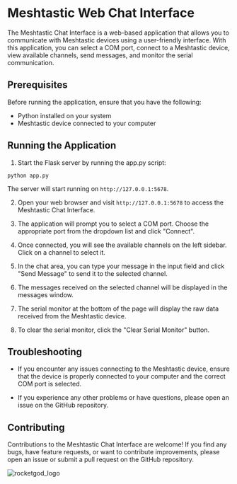# Meshtastic Web Chat Interface

The Meshtastic Chat Interface is a web-based application that allows you to communicate with Meshtastic devices using a user-friendly interface. With this application, you can select a COM port, connect to a Meshtastic device, view available channels, send messages, and monitor the serial communication.

## Prerequisites

Before running the application, ensure that you have the following:

- Python installed on your system
- Meshtastic device connected to your computer

## Running the Application

1. Start the Flask server by running the app.py script:

`python app.py`

The server will start running on `http://127.0.0.1:5678`.

2. Open your web browser and visit `http://127.0.0.1:5678` to access the Meshtastic Chat Interface.

3. The application will prompt you to select a COM port. Choose the appropriate port from the dropdown list and click "Connect".

4. Once connected, you will see the available channels on the left sidebar. Click on a channel to select it.

5. In the chat area, you can type your message in the input field and click "Send Message" to send it to the selected channel.

6. The messages received on the selected channel will be displayed in the messages window.

7. The serial monitor at the bottom of the page will display the raw data received from the Meshtastic device.

8. To clear the serial monitor, click the "Clear Serial Monitor" button.

## Troubleshooting

- If you encounter any issues connecting to the Meshtastic device, ensure that the device is properly connected to your computer and the correct COM port is selected.

- If you experience any other problems or have questions, please open an issue on the GitHub repository.

## Contributing

Contributions to the Meshtastic Chat Interface are welcome! If you find any bugs, have feature requests, or want to contribute improvements, please open an issue or submit a pull request on the GitHub repository.

![rocketgod_logo](https://github.com/RocketGod-git/shodanbot/assets/57732082/7929b554-0fba-4c2b-b22d-6772d23c4a18)
